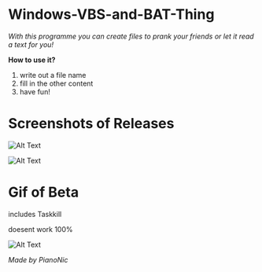 # Windows-VBS-and-BAT-Thing

*With this programme you can create files to prank your friends or let it read a text for you!*

**How to use it?**
1. write out a file name
2. fill in the other content
3. have fun!

# Screenshots of Releases

![Alt Text](https://github.com/Pianonic/Windows-VBS-and-BAT-Thing/blob/main/Screenshots/1%20(1).png?raw=true)


![Alt Text](https://github.com/Pianonic/Windows-VBS-and-BAT-Thing/blob/main/Screenshots/2%20(1).png?raw=true) 


# Gif of Beta
includes Taskkill 

doesent work 100%

![Alt Text](https://raw.githubusercontent.com/Pianonic/Windows-VBS-and-BAT-Thing/main/Screenshots/1.gif) 


*Made by PianoNic*
